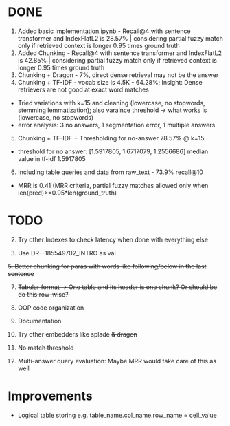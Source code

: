 # DONE
1. Added basic implementation.ipynb - Recall@4 with sentence transformer and IndexFlatL2 is 28.57% | considering partial fuzzy match only if retrieved context is longer 0.95 times ground truth
2. Added Chunking - Recall@4 with sentence transformer and IndexFlatL2 is 42.85% | considering partial fuzzy match only if retrieved context is longer 0.95 times ground truth
3. Chunking + Dragon - 7%, direct dense retrieval may not be the answer
4. Chunking + TF-IDF - vocab size is 4.5K - 64.28%; Insight: Dense retrievers are not good at exact word matches
  - Tried variations with k=15 and cleaning (lowercase, no stopwords, stemming lemmatization); also varaince threshold -> what works is (lowercase, no stopwords)
  - error analysis: 3 no answers, 1 segmentation error, 1 multiple answers
5. Chunking + TF-IDF + Thresholding for no-answer 78.57% @ k=15
  - threshold for no answer: [1.5917805, 1.6717079, 1.2556686] median value in tf-idf 1.5917805
6. Including table queries and data from raw_text - 73.9% recall@10
- MRR is 0.41 (MRR criteria, partial fuzzy matches allowed only when len(pred)>=0.95*len(ground_truth)

# TODO

2. Try other Indexes to check latency when done with everything else 

3. Use DR--185549702_INTRO as val
   
~~5. Better chunking for paras with words like following/below in the last sentence~~
   
7. ~~Tabular format -> One table and its header is one chunk? Or should be do this row-wise?~~
   
9. ~~OOP code organization~~
    
11. Documentation

12. Try other embedders like splade ~~& dragon~~

13. ~~No match threshold~~
    
15. Multi-answer query evaluation: Maybe MRR would take care of this as well

# Improvements
- Logical table storing e.g. table_name.col_name.row_name = cell_value
    
